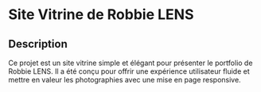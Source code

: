 # Site Vitrine de Robbie LENS

## Description

Ce projet est un site vitrine simple et élégant pour présenter le portfolio de Robbie LENS. 
Il a été conçu pour offrir une expérience utilisateur fluide et mettre en valeur les photographies avec une mise en page responsive.
